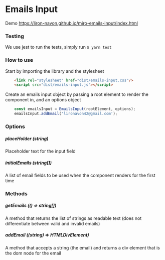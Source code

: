 # Emails Input

Demo
https://liron-navon.github.io/miro-emails-input/index.html


### Testing
We use jest to run the tests, simply run `$ yarn test`

### How to use
Start by importing the library and the stylesheet

```html
    <link rel="stylesheet" href="dist/emails-input.css"/>
    <script src="dist/emails-input.js"></script>
```

Create an emails input object by passing a root element to render the component in, and an options object
```javascript
    const emailsInput = EmailsInput(rootElement, options);
    emailsInput.addEmail('lironavon42@gmail.com');
```

### Options

##### placeHolder (string)
Placeholder text for the input field

##### initialEmails (string[])
A list of email fields to be used when the component renders for the first time

### Methods 


##### getEmails (() => string[])
A method that returns the list of strings as readable text (does not differentiate between valid and invalid emails)

##### addEmail ((string) => HTMLDivElement)
A method that accepts a string (the email) and returns a div element that is the dom node for the email
